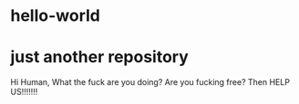 # hello-world
# just another repository
Hi Human,
  What the fuck are you doing?
  Are you fucking free?
  Then HELP US!!!!!!!
